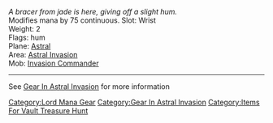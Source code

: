 *A bracer from jade is here, giving off a slight hum.*  
Modifies mana by 75 continuous. Slot: Wrist  
Weight: 2  
Flags: hum  
Plane: [Astral](:Category:Astral "wikilink")  
Area: [Astral Invasion](:Category:Astral_Invasion "wikilink")  
Mob: [Invasion Commander](Invasion_Commander "wikilink")

------------------------------------------------------------------------

See [Gear In Astral
Invasion](:Category:Gear_In_Astral_Invasion "wikilink") for more
information

[Category:Lord Mana Gear](Category:Lord_Mana_Gear "wikilink")
[Category:Gear In Astral
Invasion](Category:Gear_In_Astral_Invasion "wikilink") [Category:Items
For Vault Treasure
Hunt](Category:Items_For_Vault_Treasure_Hunt "wikilink")
